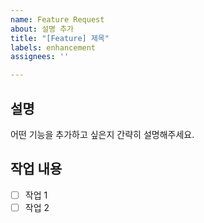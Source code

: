 ```yaml
---
name: Feature Request
about: 설명 추가
title: "[Feature] 제목"
labels: enhancement
assignees: ''

---
```


## 설명
어떤 기능을 추가하고 싶은지 간략히 설명해주세요.

## 작업 내용
- [ ] 작업 1
- [ ] 작업 2